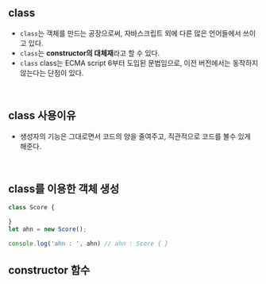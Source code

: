 ## class
- ```class```는 객체를 만드는 공장으로써, 자바스크립트 외에 다른 많은 언어들에서 쓰이고 있다.
- ```class```는 **constructor의 대체재**라고 할 수 있다. 
- ```class``` class는 ECMA script 6부터 도입된 문법임으로, 이전 버전에서는 동작하지 않는다는 단점이 있다.

<br>

## class 사용이유
- 생성자의 기능은 그대로면서 코드의 양을 줄여주고, 직관적으로 코드를 볼수 있게 해준다.

<br>

## class를 이용한 객체 생성
```javascript
class Score {

}
let ahn = new Score();

console.log('ahn : ', ahn) // ahn : Score { }

```

## constructor 함수

